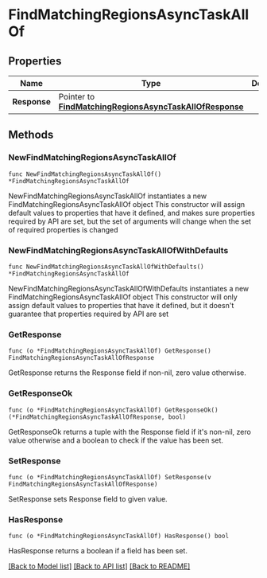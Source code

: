 # FindMatchingRegionsAsyncTaskAllOf

## Properties

Name | Type | Description | Notes
------------ | ------------- | ------------- | -------------
**Response** | Pointer to [**FindMatchingRegionsAsyncTaskAllOfResponse**](FindMatchingRegionsAsyncTaskAllOfResponse.md) |  | [optional] 

## Methods

### NewFindMatchingRegionsAsyncTaskAllOf

`func NewFindMatchingRegionsAsyncTaskAllOf() *FindMatchingRegionsAsyncTaskAllOf`

NewFindMatchingRegionsAsyncTaskAllOf instantiates a new FindMatchingRegionsAsyncTaskAllOf object
This constructor will assign default values to properties that have it defined,
and makes sure properties required by API are set, but the set of arguments
will change when the set of required properties is changed

### NewFindMatchingRegionsAsyncTaskAllOfWithDefaults

`func NewFindMatchingRegionsAsyncTaskAllOfWithDefaults() *FindMatchingRegionsAsyncTaskAllOf`

NewFindMatchingRegionsAsyncTaskAllOfWithDefaults instantiates a new FindMatchingRegionsAsyncTaskAllOf object
This constructor will only assign default values to properties that have it defined,
but it doesn't guarantee that properties required by API are set

### GetResponse

`func (o *FindMatchingRegionsAsyncTaskAllOf) GetResponse() FindMatchingRegionsAsyncTaskAllOfResponse`

GetResponse returns the Response field if non-nil, zero value otherwise.

### GetResponseOk

`func (o *FindMatchingRegionsAsyncTaskAllOf) GetResponseOk() (*FindMatchingRegionsAsyncTaskAllOfResponse, bool)`

GetResponseOk returns a tuple with the Response field if it's non-nil, zero value otherwise
and a boolean to check if the value has been set.

### SetResponse

`func (o *FindMatchingRegionsAsyncTaskAllOf) SetResponse(v FindMatchingRegionsAsyncTaskAllOfResponse)`

SetResponse sets Response field to given value.

### HasResponse

`func (o *FindMatchingRegionsAsyncTaskAllOf) HasResponse() bool`

HasResponse returns a boolean if a field has been set.


[[Back to Model list]](../README.md#documentation-for-models) [[Back to API list]](../README.md#documentation-for-api-endpoints) [[Back to README]](../README.md)


